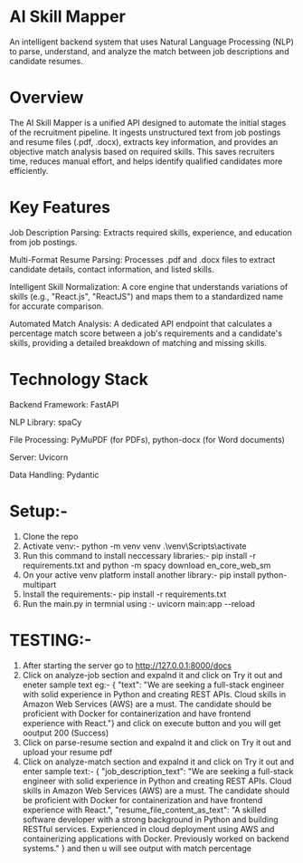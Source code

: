 # AI Skill Mapper
An intelligent backend system that uses Natural Language Processing (NLP) to parse, understand, and analyze the match between job descriptions and candidate resumes.

# Overview
The AI Skill Mapper is a unified API designed to automate the initial stages of the recruitment pipeline. It ingests unstructured text from job postings and resume files (.pdf, .docx), extracts key information, and provides an objective match analysis based on required skills. This saves recruiters time, reduces manual effort, and helps identify qualified candidates more efficiently.

# Key Features
 Job Description Parsing: Extracts required skills, experience, and education from job postings.

Multi-Format Resume Parsing: Processes .pdf and .docx files to extract candidate details, contact information, and listed skills.

Intelligent Skill Normalization: A core engine that understands variations of skills (e.g., "React.js", "ReactJS") and maps them to a standardized name for accurate comparison.

Automated Match Analysis: A dedicated API endpoint that calculates a percentage match score between a job's requirements and a candidate's skills, providing a detailed breakdown of matching and missing skills.

# Technology Stack

Backend Framework: FastAPI

NLP Library: spaCy

File Processing: PyMuPDF (for PDFs), python-docx (for Word documents)

Server: Uvicorn

Data Handling: Pydantic

# Setup:-
1) Clone the repo
2) Activate venv:- python -m venv venv
.\venv\Scripts\activate
3) Run this command to install neccessary libraries:- pip install -r requirements.txt and 
python -m spacy download en_core_web_sm
4) On your active venv platform install another library:- pip install python-multipart
5) Install the requirements:- pip install -r requirements.txt
6) Run the main.py in termnial using :- uvicorn main:app --reload

# TESTING:- 
1) After starting the server go to http://127.0.0.1:8000/docs
2) Click on analyze-job section and expalnd it and click on Try it out and eneter sample text eg:- {
  "text": "We are seeking a full-stack engineer with solid experience in Python and creating REST APIs. Cloud skills in Amazon Web Services (AWS) are a must. The candidate should be proficient with Docker for containerization and have frontend experience with React."} and click on execute button and you will get ooutput 200 (Success)
3) Click on parse-resume section and expalnd it and click on Try it out and upload your resume pdf
4) Click on analyze-match section and expalnd it and click on Try it out and enter sample text:- {
  "job_description_text": "We are seeking a full-stack engineer with solid experience in Python and creating REST APIs. Cloud skills in Amazon Web Services (AWS) are a must. The candidate should be proficient with Docker for containerization and have frontend experience with React.",
  "resume_file_content_as_text": "A skilled software developer with a strong background in Python and building RESTful services. Experienced in cloud deployment using AWS and containerizing applications with Docker. Previously worked on backend systems."
} and then u will see output with match percentage

   
